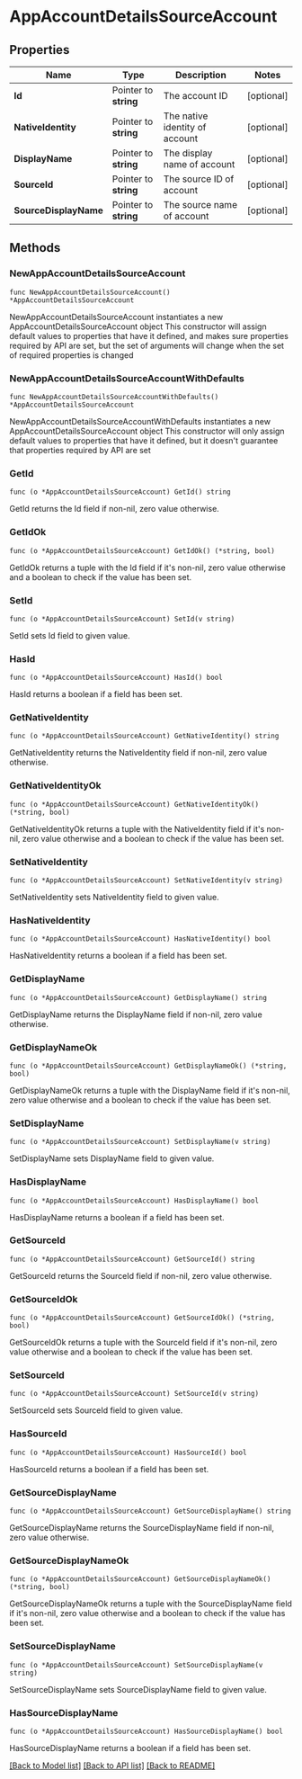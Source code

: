 # AppAccountDetailsSourceAccount

## Properties

Name | Type | Description | Notes
------------ | ------------- | ------------- | -------------
**Id** | Pointer to **string** | The account ID | [optional] 
**NativeIdentity** | Pointer to **string** | The native identity of account | [optional] 
**DisplayName** | Pointer to **string** | The display name of account | [optional] 
**SourceId** | Pointer to **string** | The source ID of account | [optional] 
**SourceDisplayName** | Pointer to **string** | The source name of account | [optional] 

## Methods

### NewAppAccountDetailsSourceAccount

`func NewAppAccountDetailsSourceAccount() *AppAccountDetailsSourceAccount`

NewAppAccountDetailsSourceAccount instantiates a new AppAccountDetailsSourceAccount object
This constructor will assign default values to properties that have it defined,
and makes sure properties required by API are set, but the set of arguments
will change when the set of required properties is changed

### NewAppAccountDetailsSourceAccountWithDefaults

`func NewAppAccountDetailsSourceAccountWithDefaults() *AppAccountDetailsSourceAccount`

NewAppAccountDetailsSourceAccountWithDefaults instantiates a new AppAccountDetailsSourceAccount object
This constructor will only assign default values to properties that have it defined,
but it doesn't guarantee that properties required by API are set

### GetId

`func (o *AppAccountDetailsSourceAccount) GetId() string`

GetId returns the Id field if non-nil, zero value otherwise.

### GetIdOk

`func (o *AppAccountDetailsSourceAccount) GetIdOk() (*string, bool)`

GetIdOk returns a tuple with the Id field if it's non-nil, zero value otherwise
and a boolean to check if the value has been set.

### SetId

`func (o *AppAccountDetailsSourceAccount) SetId(v string)`

SetId sets Id field to given value.

### HasId

`func (o *AppAccountDetailsSourceAccount) HasId() bool`

HasId returns a boolean if a field has been set.

### GetNativeIdentity

`func (o *AppAccountDetailsSourceAccount) GetNativeIdentity() string`

GetNativeIdentity returns the NativeIdentity field if non-nil, zero value otherwise.

### GetNativeIdentityOk

`func (o *AppAccountDetailsSourceAccount) GetNativeIdentityOk() (*string, bool)`

GetNativeIdentityOk returns a tuple with the NativeIdentity field if it's non-nil, zero value otherwise
and a boolean to check if the value has been set.

### SetNativeIdentity

`func (o *AppAccountDetailsSourceAccount) SetNativeIdentity(v string)`

SetNativeIdentity sets NativeIdentity field to given value.

### HasNativeIdentity

`func (o *AppAccountDetailsSourceAccount) HasNativeIdentity() bool`

HasNativeIdentity returns a boolean if a field has been set.

### GetDisplayName

`func (o *AppAccountDetailsSourceAccount) GetDisplayName() string`

GetDisplayName returns the DisplayName field if non-nil, zero value otherwise.

### GetDisplayNameOk

`func (o *AppAccountDetailsSourceAccount) GetDisplayNameOk() (*string, bool)`

GetDisplayNameOk returns a tuple with the DisplayName field if it's non-nil, zero value otherwise
and a boolean to check if the value has been set.

### SetDisplayName

`func (o *AppAccountDetailsSourceAccount) SetDisplayName(v string)`

SetDisplayName sets DisplayName field to given value.

### HasDisplayName

`func (o *AppAccountDetailsSourceAccount) HasDisplayName() bool`

HasDisplayName returns a boolean if a field has been set.

### GetSourceId

`func (o *AppAccountDetailsSourceAccount) GetSourceId() string`

GetSourceId returns the SourceId field if non-nil, zero value otherwise.

### GetSourceIdOk

`func (o *AppAccountDetailsSourceAccount) GetSourceIdOk() (*string, bool)`

GetSourceIdOk returns a tuple with the SourceId field if it's non-nil, zero value otherwise
and a boolean to check if the value has been set.

### SetSourceId

`func (o *AppAccountDetailsSourceAccount) SetSourceId(v string)`

SetSourceId sets SourceId field to given value.

### HasSourceId

`func (o *AppAccountDetailsSourceAccount) HasSourceId() bool`

HasSourceId returns a boolean if a field has been set.

### GetSourceDisplayName

`func (o *AppAccountDetailsSourceAccount) GetSourceDisplayName() string`

GetSourceDisplayName returns the SourceDisplayName field if non-nil, zero value otherwise.

### GetSourceDisplayNameOk

`func (o *AppAccountDetailsSourceAccount) GetSourceDisplayNameOk() (*string, bool)`

GetSourceDisplayNameOk returns a tuple with the SourceDisplayName field if it's non-nil, zero value otherwise
and a boolean to check if the value has been set.

### SetSourceDisplayName

`func (o *AppAccountDetailsSourceAccount) SetSourceDisplayName(v string)`

SetSourceDisplayName sets SourceDisplayName field to given value.

### HasSourceDisplayName

`func (o *AppAccountDetailsSourceAccount) HasSourceDisplayName() bool`

HasSourceDisplayName returns a boolean if a field has been set.


[[Back to Model list]](../README.md#documentation-for-models) [[Back to API list]](../README.md#documentation-for-api-endpoints) [[Back to README]](../README.md)


